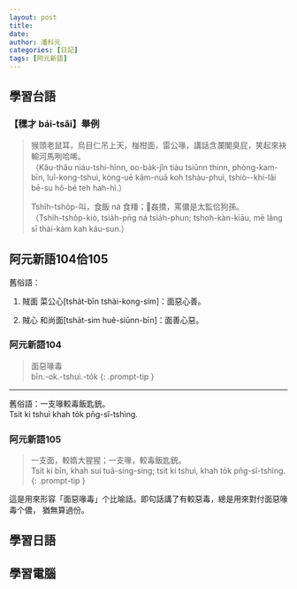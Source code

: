 ```yaml
---
layout: post
title: 
date: 
author: 潘科元
categories: [日記]
tags: [阿元新語]
---
```

## 學習台語
### 【䆀才 bái-tsâi】舉例

> 猴頭老鼠耳，烏目仁吊上天，椪柑面，雷公喙，講話含瀾閣臭屁，笑起來袂輸河馬咧哈唏。  
> （Kâu-thâu niáu-tshí-hīnn, oo-ba̍k-jîn tiàu tsiūnn thinn, phòng-kam-bīn,
> luî-kong-tshuì, kóng-uē kâm-nuā koh tshàu-phuì, tshiò--khí-lâi bē-su
> hô-bé teh hah-hì.）
>
> Tshi̍h-tsho̍p-叫，食飯 ná 食䊩；𧮙姦撟，罵儂是太監佮狗孫。  
> （Tshi̍h-tsho̍p-kiò, tsia̍h-pn̄g ná tsia̍h-phun; tshoh-kàn-kiāu,
> mē lâng sī thài-kàm kah káu-sun.）

## 阿元新語104佮105

舊俗語：

1. 賊面 菜公心[tsha̍t-bīn tshài-kong-sim]：面惡心善。

2. 賊心 和尚面[tsha̍t-sim huê-siūnn-bīn]：面善心惡。

### 阿元新語104

> 面惡喙毒  
> bīn.-ok.-tshuì.-to̍k
{: .prompt-tip }

---

舊俗語：一支喙較毒飯匙銃。  
Tsi̍t ki tshuì khah to̍k pn̄g-sî-tshìng.

### 阿元新語105

> 一支面，較媠大猩猩；一支喙，較毒飯匙銃。  
> Tsi̍t ki bīn, khah suí tuā-sing-sing; tsi̍t ki tshuì, khah to̍k pn̄g-sî-tshìng.
{: .prompt-tip }

這是用來形容「面惡喙毒」个比喻話。即句話講了有較惡毒，總是用來對付面惡喙毒个儂，
猶無算過份。

## 學習日語


## 學習電腦

